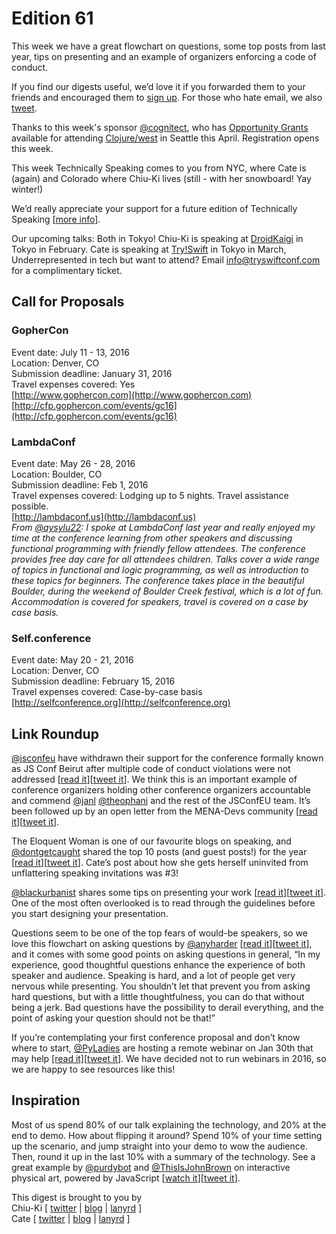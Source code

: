 # Edition 61

This week we have a great flowchart on questions, some top posts from last year, tips on presenting and an example of organizers enforcing a code of conduct.  

If you find our digests useful, we’d love it if you forwarded them to your friends and encouraged them to [sign up](http://tinyletter.com/techspeak). For those who hate email, we also [tweet](https://twitter.com/techspeakdigest).  

Thanks to this week's sponsor [@cognitect](https://twitter.com/cognitect?lang=en), who has [Opportunity Grants](http://clojurewest.org/opportunity.html) available for attending [Clojure/west](http://clojurewest.org/) in Seattle this April. Registration opens this week.  

This week Technically Speaking comes to you from NYC, where Cate is (again) and Colorado where Chiu-Ki lives (still - with her snowboard! Yay winter!)  

We’d really appreciate your support for a future edition of Technically Speaking [[more info](http://www.techspeak.email/sponsorship/)].  

Our upcoming talks: Both in Tokyo! Chiu-Ki is speaking at [DroidKaigi](https://droidkaigi.github.io/2016/) in Tokyo in February. Cate is speaking at [Try!Swift](http://www.tryswiftconf.com/en) in Tokyo in March, Underrepresented in tech but want to attend? Email [info@tryswiftconf.com](mailto:info@tryswiftconf.com) for a complimentary ticket.  

## Call for Proposals  

### GopherCon  
Event date: July 11 - 13, 2016  
Location: Denver, CO  
Submission deadline: January 31, 2016  
Travel expenses covered: Yes  
[http://www.gophercon.com](http://www.gophercon.com)  
[http://cfp.gophercon.com/events/gc16](http://cfp.gophercon.com/events/gc16)  

### LambdaConf  
Event date: May 26 - 28, 2016  
Location: Boulder, CO  
Submission deadline: Feb 1, 2016  
Travel expenses covered: Lodging up to 5 nights. Travel assistance possible.  
[http://lambdaconf.us](http://lambdaconf.us)  
*From [@aysylu22](https://twitter.com/aysylu22): I spoke at LambdaConf last year and really enjoyed my time at the conference learning from other speakers and discussing functional programming with friendly fellow attendees. The conference provides free day care for all attendees children. Talks cover a wide range of topics in functional and logic programming, as well as introduction to these topics for beginners. The conference takes place in the beautiful Boulder, during the weekend of Boulder Creek festival, which is a lot of fun. Accommodation is covered for speakers, travel is covered on a case by case basis.*  

### Self.conference  
Event date: May 20 - 21, 2016  
Location: Denver, CO  
Submission deadline: February 15, 2016  
Travel expenses covered: Case-by-case basis  
[http://selfconference.org](http://selfconference.org)  

## Link Roundup  

[@jsconfeu](https://twitter.com/jsconfeu) have withdrawn their support for the conference formally known as JS Conf Beirut after multiple code of conduct violations were not addressed [[read it](http://2015.jsconf.eu/news/2016/01/13/concerning-jsconf-beirut/)][[tweet it](https://twitter.com/home?status=Concerning%20JSConf%20Beirut%20by%20%40jsconfeu%20http%3A//bit.ly/1Pn37bs%20via%20%40techspeakdigest)]. We think this is an important example of conference organizers holding other conference organizers accountable and commend [@janl](https://twitter.com/janl)  [@theophani](https://twitter.com/theophani) and the rest of the JSConfEU team. It’s been followed up by an open letter from the MENA-Devs community [[read it](https://github.com/mena-devs/open_letter)][[tweet it](https://twitter.com/home?status=Open%20Letter%20to%20the%20Global%20JSConf%20Community%20https%3A//github.com/mena-devs/open_letter%20via%20%40techspeakdigest)].  

The Eloquent Woman is one of our favourite blogs on speaking, and [@dontgetcaught](https://twitter.com/dontgetcaught) shared the top 10 posts (and guest posts!) for the year [[read it](http://eloquentwoman.blogspot.com.co/2016/01/tip-bonanza-top-10-posts-guest-posts-on.html)][[tweet it](https://twitter.com/home?status=Tip%20bonanza%3A%20Top%2010%20posts%20%26%20guest%20posts%20on%20The%20Eloquent%20Woman%202015%20by%20%40dontgetcaught%20http%3A//bit.ly/1lpd1lc%20via%20%40techspeakdigest)]. Cate’s post about how she gets herself uninvited from unflattering speaking invitations was #3!  

[@blackurbanist](https://twitter.com/blackurbanist) shares some tips on presenting your work [[read it](http://theblackurbanist.com/six-things-to-do-when-you-present-your-work/)][[tweet it](https://twitter.com/home?status=Six%20Things%20to%20Do%20When%20You%20Present%20Your%20Work%20by%20%40blackurbanist%20http%3A//bit.ly/1OChM3f%20via%20%40techspeakdigest)]. One of the most often overlooked is to read through the guidelines before you start designing your presentation.  

Questions seem to be one of the top fears of would-be speakers, so we love this flowchart on asking questions by [@anyharder](https://twitter.com/anyharder) [[read it](http://blog.annharter.com/2015/08/21/a-guide-to-talking.html)][[tweet it](https://twitter.com/home?status=A%20Guide%20to%20Talking,%20in%20flowchart%20form%20by%20%40anyharder%20http%3A//bit.ly/1SsTEWL%20via%20%40techspeakdigest)], and it comes with some good points on asking questions in general, “In my experience, good thoughtful questions enhance the experience of both speaker and audience. Speaking is hard, and a lot of people get very nervous while presenting. You shouldn’t let that prevent you from asking hard questions, but with a little thoughtfulness, you can do that without being a jerk. Bad questions have the possibility to derail everything, and the point of asking your question should not be that!”  

If you’re contemplating your first conference proposal and don’t know where to start, [@PyLadies](https://twitter.com/PyLadies) are hosting a remote webinar on Jan 30th that may help [[read it]](https://www.eventbrite.com/e/your-first-conference-proposal-tickets-20707409419)[[tweet it](https://twitter.com/home?status=Webinar%3A%20Your%20First%20Conference%20Proposal!%20on%20Jan%2030%20by%20%40PyLadies%20http%3A//bit.ly/1Je616e%20via%20%40techspeakdigest)]. We have decided not to run webinars in 2016, so we are happy to see resources like this!  

## Inspiration  

Most of us spend 80% of our talk explaining the technology, and 20% at the end to demo. How about flipping it around? Spend 10% of your time setting up the scenario, and jump straight into your demo to wow the audience. Then, round it up in the last 10% with a summary of the technology. See a great example by [@purdybot](https://twitter.com/purdybot) and [@ThisIsJohnBrown](https://twitter.com/ThisIsJohnBrown) on interactive physical art, powered by JavaScript [[watch it](https://www.youtube.com/watch?v=0xYKEtocBjE)][[tweet it](https://twitter.com/home?status=Interactive%20Physical%20Installations%20Powered%20by%20JavaScript%20by%20%40purdybot%20%26%20%40ThisIsJohnBrown%20https%3A//youtu.be/0xYKEtocBjE%20via%20%40techspeakdigest)].  

This digest is brought to you by  
Chiu-Ki [ [twitter](https://twitter.com/chiuki) | [blog](http://blog.sqisland.com/) | [lanyrd](http://lanyrd.com/profile/chiuki/) ]  
Cate [ [twitter](https://twitter.com/catehstn) | [blog](http://www.catehuston.com/blog/) | [lanyrd](http://lanyrd.com/profile/catehstn/) ]